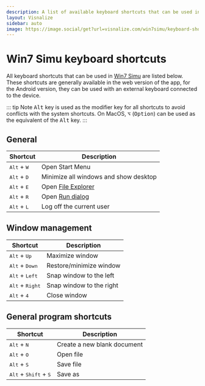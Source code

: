 ```yaml
---
description: A list of available keyboard shortcuts that can be used in Win7 Simu.
layout: Visnalize
sidebar: auto
image: https://image.social/get?url=visnalize.com/win7simu/keyboard-shortcuts.html
---
```


# Win7 Simu keyboard shortcuts

<m-social-links />

All keyboard shortcuts that can be used in [Win7 Simu](./about.md) are listed below. These shortcuts are generally available in the web version of the app, for the Android version, they can be used with an external keyboard connected to the device.

::: tip Note
<kbd>Alt</kbd> key is used as the modifier key for all shortcuts to avoid conflicts with the system shortcuts. On MacOS, <kbd>⌥</kbd> (<kbd>Option</kbd>) can be used as the equivalent of the <kbd>Alt</kbd> key.
:::

## General

| Shortcut | Description |
| --- | --- |
| <kbd>Alt</kbd> + <kbd>W</kbd> | Open Start Menu |
| <kbd>Alt</kbd> + <kbd>D</kbd> | Minimize all windows and show desktop |
| <kbd>Alt</kbd> + <kbd>E</kbd> | Open [File Explorer](./simulated/fileexplorer.md) |
| <kbd>Alt</kbd> + <kbd>R</kbd> | Open [Run dialog](./simulated/run.md) |
| <kbd>Alt</kbd> + <kbd>L</kbd> | Log off the current user |

## Window management

| Shortcut | Description |
| --- | --- |
| <kbd>Alt</kbd> + <kbd>Up</kbd> | Maximize window |
| <kbd>Alt</kbd> + <kbd>Down</kbd> | Restore/minimize window |
| <kbd>Alt</kbd> + <kbd>Left</kbd> | Snap window to the left |
| <kbd>Alt</kbd> + <kbd>Right</kbd> | Snap window to the right |
| <kbd>Alt</kbd> + <kbd>4</kbd> | Close window |

## General program shortcuts

| Shortcut | Description |
| --- | --- |
| <kbd>Alt</kbd> + <kbd>N</kbd> | Create a new blank document |
| <kbd>Alt</kbd> + <kbd>O</kbd> | Open file |
| <kbd>Alt</kbd> + <kbd>S</kbd> | Save file |
| <kbd>Alt</kbd> + <kbd>Shift</kbd> + <kbd>S</kbd> | Save as |
